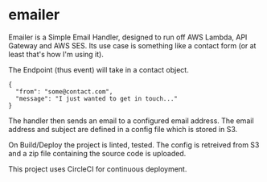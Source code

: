 # emailer

Emailer is a Simple Email Handler, designed to run off AWS Lambda, API Gateway and AWS SES.
Its use case is something like a contact form (or at least that's how I'm using it).

The Endpoint (thus event) will take in a contact object.
```
{
  "from": "some@contact.com",
  "message": "I just wanted to get in touch..."
}
```

The handler then sends an email to a configured email address.  The email address and subject
are defined in a config file which is stored in S3.

On Build/Deploy the project is linted, tested.
The config is retreived from S3 and a zip file containing the source code is uploaded.

This project uses CircleCI for continuous deployment.
